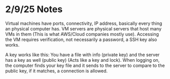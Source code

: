 # 2/9/25 Notes

Virtual machines have ports, connectivity, IP address, basically every thing an physical computer has. VM servers are physical servers that host many VMs in them (This is what AWS/Cloud companies mostly use). Accessing the VM requires verification, not necessarily a password, a SSH key also works. 

A key works like this: You have a file with info (private key) and the server has a key as well (public key) (Acts like a key and lock). When logging on, the computer finds your key file and it sends to the server to compare to the public key, if it matches, a connection is allowed.
